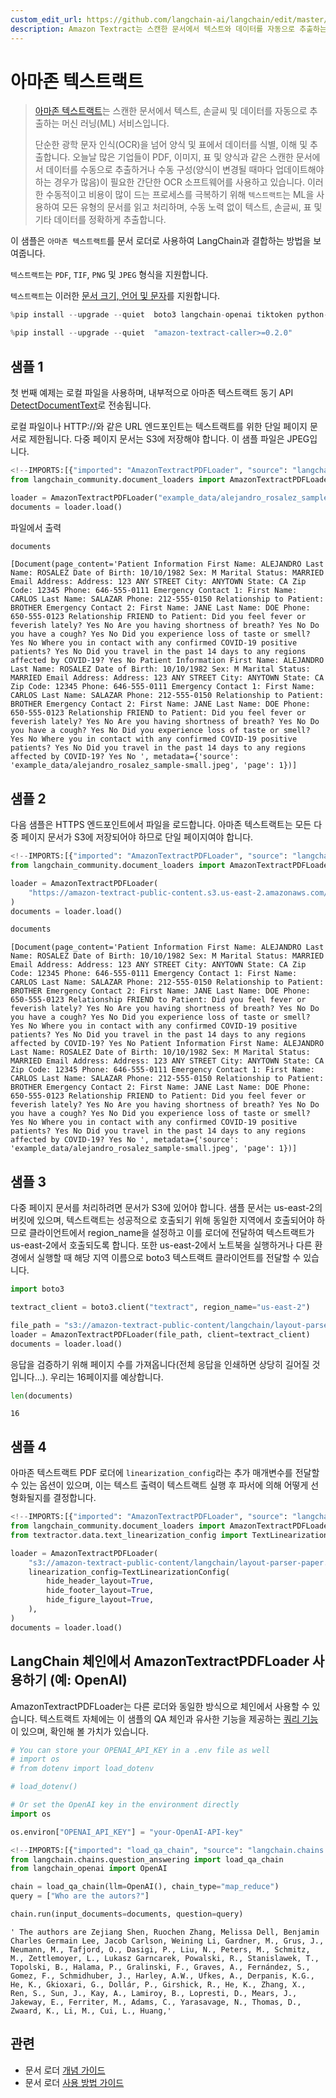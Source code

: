 ```yaml
---
custom_edit_url: https://github.com/langchain-ai/langchain/edit/master/docs/docs/integrations/document_loaders/amazon_textract.ipynb
description: Amazon Textract는 스캔한 문서에서 텍스트와 데이터를 자동으로 추출하는 기계 학습 서비스입니다.
---
```


# 아마존 텍스트랙트

> [아마존 텍스트랙트](https://docs.aws.amazon.com/managedservices/latest/userguide/textract.html)는 스캔한 문서에서 텍스트, 손글씨 및 데이터를 자동으로 추출하는 머신 러닝(ML) 서비스입니다.
> 
> 단순한 광학 문자 인식(OCR)을 넘어 양식 및 표에서 데이터를 식별, 이해 및 추출합니다. 오늘날 많은 기업들이 PDF, 이미지, 표 및 양식과 같은 스캔한 문서에서 데이터를 수동으로 추출하거나 수동 구성(양식이 변경될 때마다 업데이트해야 하는 경우가 많음)이 필요한 간단한 OCR 소프트웨어를 사용하고 있습니다. 이러한 수동적이고 비용이 많이 드는 프로세스를 극복하기 위해 `텍스트랙트`는 ML을 사용하여 모든 유형의 문서를 읽고 처리하며, 수동 노력 없이 텍스트, 손글씨, 표 및 기타 데이터를 정확하게 추출합니다.

이 샘플은 `아마존 텍스트랙트`를 문서 로더로 사용하여 LangChain과 결합하는 방법을 보여줍니다.

`텍스트랙트`는 `PDF`, `TIF`, `PNG` 및 `JPEG` 형식을 지원합니다.

`텍스트랙트`는 이러한 [문서 크기, 언어 및 문자](https://docs.aws.amazon.com/textract/latest/dg/limits-document.html)를 지원합니다.

```python
%pip install --upgrade --quiet  boto3 langchain-openai tiktoken python-dotenv
```


```python
%pip install --upgrade --quiet  "amazon-textract-caller>=0.2.0"
```


## 샘플 1

첫 번째 예제는 로컬 파일을 사용하며, 내부적으로 아마존 텍스트랙트 동기 API [DetectDocumentText](https://docs.aws.amazon.com/textract/latest/dg/API_DetectDocumentText.html)로 전송됩니다.

로컬 파일이나 HTTP://와 같은 URL 엔드포인트는 텍스트랙트를 위한 단일 페이지 문서로 제한됩니다.
다중 페이지 문서는 S3에 저장해야 합니다. 이 샘플 파일은 JPEG입니다.

```python
<!--IMPORTS:[{"imported": "AmazonTextractPDFLoader", "source": "langchain_community.document_loaders", "docs": "https://api.python.langchain.com/en/latest/document_loaders/langchain_community.document_loaders.pdf.AmazonTextractPDFLoader.html", "title": "Amazon Textract "}]-->
from langchain_community.document_loaders import AmazonTextractPDFLoader

loader = AmazonTextractPDFLoader("example_data/alejandro_rosalez_sample-small.jpeg")
documents = loader.load()
```


파일에서 출력

```python
documents
```


```output
[Document(page_content='Patient Information First Name: ALEJANDRO Last Name: ROSALEZ Date of Birth: 10/10/1982 Sex: M Marital Status: MARRIED Email Address: Address: 123 ANY STREET City: ANYTOWN State: CA Zip Code: 12345 Phone: 646-555-0111 Emergency Contact 1: First Name: CARLOS Last Name: SALAZAR Phone: 212-555-0150 Relationship to Patient: BROTHER Emergency Contact 2: First Name: JANE Last Name: DOE Phone: 650-555-0123 Relationship FRIEND to Patient: Did you feel fever or feverish lately? Yes No Are you having shortness of breath? Yes No Do you have a cough? Yes No Did you experience loss of taste or smell? Yes No Where you in contact with any confirmed COVID-19 positive patients? Yes No Did you travel in the past 14 days to any regions affected by COVID-19? Yes No Patient Information First Name: ALEJANDRO Last Name: ROSALEZ Date of Birth: 10/10/1982 Sex: M Marital Status: MARRIED Email Address: Address: 123 ANY STREET City: ANYTOWN State: CA Zip Code: 12345 Phone: 646-555-0111 Emergency Contact 1: First Name: CARLOS Last Name: SALAZAR Phone: 212-555-0150 Relationship to Patient: BROTHER Emergency Contact 2: First Name: JANE Last Name: DOE Phone: 650-555-0123 Relationship FRIEND to Patient: Did you feel fever or feverish lately? Yes No Are you having shortness of breath? Yes No Do you have a cough? Yes No Did you experience loss of taste or smell? Yes No Where you in contact with any confirmed COVID-19 positive patients? Yes No Did you travel in the past 14 days to any regions affected by COVID-19? Yes No ', metadata={'source': 'example_data/alejandro_rosalez_sample-small.jpeg', 'page': 1})]
```


## 샘플 2
다음 샘플은 HTTPS 엔드포인트에서 파일을 로드합니다.
아마존 텍스트랙트는 모든 다중 페이지 문서가 S3에 저장되어야 하므로 단일 페이지여야 합니다.

```python
<!--IMPORTS:[{"imported": "AmazonTextractPDFLoader", "source": "langchain_community.document_loaders", "docs": "https://api.python.langchain.com/en/latest/document_loaders/langchain_community.document_loaders.pdf.AmazonTextractPDFLoader.html", "title": "Amazon Textract "}]-->
from langchain_community.document_loaders import AmazonTextractPDFLoader

loader = AmazonTextractPDFLoader(
    "https://amazon-textract-public-content.s3.us-east-2.amazonaws.com/langchain/alejandro_rosalez_sample_1.jpg"
)
documents = loader.load()
```


```python
documents
```


```output
[Document(page_content='Patient Information First Name: ALEJANDRO Last Name: ROSALEZ Date of Birth: 10/10/1982 Sex: M Marital Status: MARRIED Email Address: Address: 123 ANY STREET City: ANYTOWN State: CA Zip Code: 12345 Phone: 646-555-0111 Emergency Contact 1: First Name: CARLOS Last Name: SALAZAR Phone: 212-555-0150 Relationship to Patient: BROTHER Emergency Contact 2: First Name: JANE Last Name: DOE Phone: 650-555-0123 Relationship FRIEND to Patient: Did you feel fever or feverish lately? Yes No Are you having shortness of breath? Yes No Do you have a cough? Yes No Did you experience loss of taste or smell? Yes No Where you in contact with any confirmed COVID-19 positive patients? Yes No Did you travel in the past 14 days to any regions affected by COVID-19? Yes No Patient Information First Name: ALEJANDRO Last Name: ROSALEZ Date of Birth: 10/10/1982 Sex: M Marital Status: MARRIED Email Address: Address: 123 ANY STREET City: ANYTOWN State: CA Zip Code: 12345 Phone: 646-555-0111 Emergency Contact 1: First Name: CARLOS Last Name: SALAZAR Phone: 212-555-0150 Relationship to Patient: BROTHER Emergency Contact 2: First Name: JANE Last Name: DOE Phone: 650-555-0123 Relationship FRIEND to Patient: Did you feel fever or feverish lately? Yes No Are you having shortness of breath? Yes No Do you have a cough? Yes No Did you experience loss of taste or smell? Yes No Where you in contact with any confirmed COVID-19 positive patients? Yes No Did you travel in the past 14 days to any regions affected by COVID-19? Yes No ', metadata={'source': 'example_data/alejandro_rosalez_sample-small.jpeg', 'page': 1})]
```


## 샘플 3

다중 페이지 문서를 처리하려면 문서가 S3에 있어야 합니다. 샘플 문서는 us-east-2의 버킷에 있으며, 텍스트랙트는 성공적으로 호출되기 위해 동일한 지역에서 호출되어야 하므로 클라이언트에서 region_name을 설정하고 이를 로더에 전달하여 텍스트랙트가 us-east-2에서 호출되도록 합니다. 또한 us-east-2에서 노트북을 실행하거나 다른 환경에서 실행할 때 해당 지역 이름으로 boto3 텍스트랙트 클라이언트를 전달할 수 있습니다.

```python
import boto3

textract_client = boto3.client("textract", region_name="us-east-2")

file_path = "s3://amazon-textract-public-content/langchain/layout-parser-paper.pdf"
loader = AmazonTextractPDFLoader(file_path, client=textract_client)
documents = loader.load()
```


응답을 검증하기 위해 페이지 수를 가져옵니다(전체 응답을 인쇄하면 상당히 길어질 것입니다...). 우리는 16페이지를 예상합니다.

```python
len(documents)
```


```output
16
```


## 샘플 4

아마존 텍스트랙트 PDF 로더에 `linearization_config`라는 추가 매개변수를 전달할 수 있는 옵션이 있으며, 이는 텍스트 출력이 텍스트랙트 실행 후 파서에 의해 어떻게 선형화될지를 결정합니다.

```python
<!--IMPORTS:[{"imported": "AmazonTextractPDFLoader", "source": "langchain_community.document_loaders", "docs": "https://api.python.langchain.com/en/latest/document_loaders/langchain_community.document_loaders.pdf.AmazonTextractPDFLoader.html", "title": "Amazon Textract "}]-->
from langchain_community.document_loaders import AmazonTextractPDFLoader
from textractor.data.text_linearization_config import TextLinearizationConfig

loader = AmazonTextractPDFLoader(
    "s3://amazon-textract-public-content/langchain/layout-parser-paper.pdf",
    linearization_config=TextLinearizationConfig(
        hide_header_layout=True,
        hide_footer_layout=True,
        hide_figure_layout=True,
    ),
)
documents = loader.load()
```


## LangChain 체인에서 AmazonTextractPDFLoader 사용하기 (예: OpenAI)

AmazonTextractPDFLoader는 다른 로더와 동일한 방식으로 체인에서 사용할 수 있습니다.
텍스트랙트 자체에는 이 샘플의 QA 체인과 유사한 기능을 제공하는 [쿼리 기능](https://docs.aws.amazon.com/textract/latest/dg/API_Query.html)이 있으며, 확인해 볼 가치가 있습니다.

```python
# You can store your OPENAI_API_KEY in a .env file as well
# import os
# from dotenv import load_dotenv

# load_dotenv()
```


```python
# Or set the OpenAI key in the environment directly
import os

os.environ["OPENAI_API_KEY"] = "your-OpenAI-API-key"
```


```python
<!--IMPORTS:[{"imported": "load_qa_chain", "source": "langchain.chains.question_answering", "docs": "https://api.python.langchain.com/en/latest/chains/langchain.chains.question_answering.chain.load_qa_chain.html", "title": "Amazon Textract "}, {"imported": "OpenAI", "source": "langchain_openai", "docs": "https://api.python.langchain.com/en/latest/llms/langchain_openai.llms.base.OpenAI.html", "title": "Amazon Textract "}]-->
from langchain.chains.question_answering import load_qa_chain
from langchain_openai import OpenAI

chain = load_qa_chain(llm=OpenAI(), chain_type="map_reduce")
query = ["Who are the autors?"]

chain.run(input_documents=documents, question=query)
```


```output
' The authors are Zejiang Shen, Ruochen Zhang, Melissa Dell, Benjamin Charles Germain Lee, Jacob Carlson, Weining Li, Gardner, M., Grus, J., Neumann, M., Tafjord, O., Dasigi, P., Liu, N., Peters, M., Schmitz, M., Zettlemoyer, L., Lukasz Garncarek, Powalski, R., Stanislawek, T., Topolski, B., Halama, P., Gralinski, F., Graves, A., Fernández, S., Gomez, F., Schmidhuber, J., Harley, A.W., Ufkes, A., Derpanis, K.G., He, K., Gkioxari, G., Dollár, P., Girshick, R., He, K., Zhang, X., Ren, S., Sun, J., Kay, A., Lamiroy, B., Lopresti, D., Mears, J., Jakeway, E., Ferriter, M., Adams, C., Yarasavage, N., Thomas, D., Zwaard, K., Li, M., Cui, L., Huang,'
```


## 관련

- 문서 로더 [개념 가이드](/docs/concepts/#document-loaders)
- 문서 로더 [사용 방법 가이드](/docs/how_to/#document-loaders)
